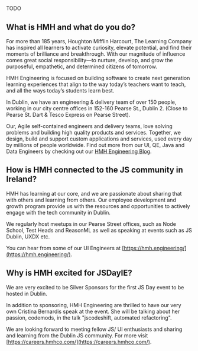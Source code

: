 # 

TODO

## What is HMH and what do you do? 

For more than 185 years, Houghton Mifflin Harcourt, The Learning Company has inspired all learners to activate curiosity, elevate potential, and find their moments of brilliance and breakthrough. With our magnitude of influence comes great social responsibility—to nurture, develop, and grow the purposeful, empathetic, and determined citizens of tomorrow. 

HMH Engineering is focused on building software to create next generation learning experiences that align to the way today’s teachers want to teach, and all the ways today’s students learn best. 

In Dublin, we have an engineering & delivery team of over 150 people, working in our city centre offices in 152-160 Pearse St., Dublin 2. (Close to Pearse St. Dart & Tesco Express on Pearse Street). 

Our, Agile self-contained engineers and delivery teams, love solving problems and building high quality products and services. Together, we design, build and support custom applications and services, used every day by millions of people worldwide. 
Find out more from our UI, QE, Java and Data Engineers by checking out our [HMH Engineering Blog](https://hmh.engineering/).

## How is HMH connected to the JS community in Ireland? 

HMH has learning at our core, and we are passionate about sharing that with others and learning from others. 
Our employee development and growth program provide us with the resources and opportunities to actively engage with the tech community in Dublin. 

We regularly host meetups in our Pearse Street offices, such as Node School, Test Heads and ReasonML as well as speaking at events such as JS Dublin, UXDX etc.

You can hear from some of our UI Engineers at [https://hmh.engineering/](https://hmh.engineering/).

## Why is HMH excited for JSDayIE? 

We are very excited to be Silver Sponsors for the first JS Day event to be hosted in Dublin.

In addition to sponsoring, HMH Engineering are thrilled to have our very own Cristina Bernardis speak at the event. She will be talking about her passion, codemods, in the talk "jscodeshift, automated refactoring". 

We are looking forward to meeting fellow JS/ UI enthusiasts and sharing and learning from the Dublin JS community. 
For more visit [https://careers.hmhco.com/](https://careers.hmhco.com/).
